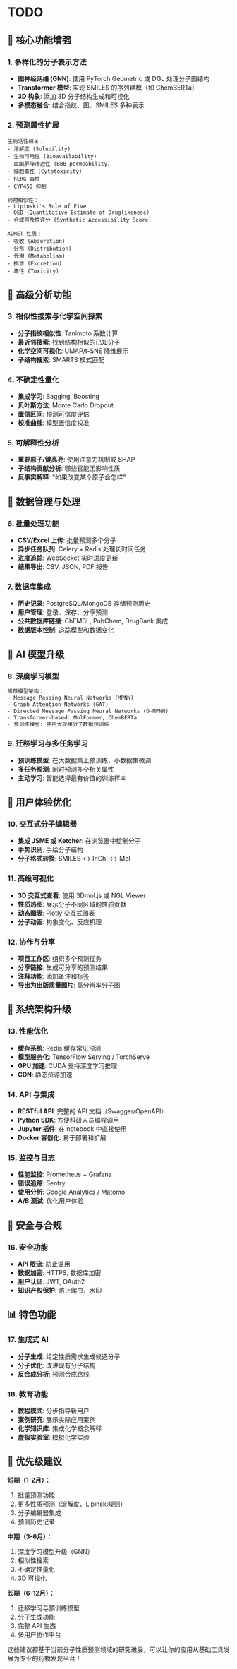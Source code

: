 # TODO


## 🎯 **核心功能增强**

### 1. **多样化的分子表示方法**
- **图神经网络 (GNN)**: 使用 PyTorch Geometric 或 DGL 处理分子图结构
- **Transformer 模型**: 实现 SMILES 的序列建模（如 ChemBERTa）
- **3D 构象**: 添加 3D 分子结构生成和可视化
- **多模态融合**: 结合指纹、图、SMILES 多种表示

### 2. **预测属性扩展**
```
生物活性相关：
- 溶解度 (Solubility)
- 生物可用性 (Bioavailability)
- 血脑屏障渗透性 (BBB permeability)
- 细胞毒性 (Cytotoxicity)
- hERG 毒性
- CYP450 抑制

药物相似性：
- Lipinski's Rule of Five
- QED (Quantitative Estimate of Druglikeness)
- 合成可及性评分 (Synthetic Accessibility Score)

ADMET 性质：
- 吸收 (Absorption)
- 分布 (Distribution)
- 代谢 (Metabolism)
- 排泄 (Excretion)
- 毒性 (Toxicity)
```

## 🔬 **高级分析功能**

### 3. **相似性搜索与化学空间探索**
- **分子指纹相似性**: Tanimoto 系数计算
- **最近邻搜索**: 找到结构相似的已知分子
- **化学空间可视化**: UMAP/t-SNE 降维展示
- **子结构搜索**: SMARTS 模式匹配

### 4. **不确定性量化**
- **集成学习**: Bagging, Boosting
- **贝叶斯方法**: Monte Carlo Dropout
- **置信区间**: 预测可信度评估
- **校准曲线**: 模型置信度校准

### 5. **可解释性分析**
- **重要原子/键高亮**: 使用注意力机制或 SHAP
- **子结构贡献分析**: 哪些官能团影响性质
- **反事实解释**: "如果改变某个原子会怎样"

## 💾 **数据管理与处理**

### 6. **批量处理功能**
- **CSV/Excel 上传**: 批量预测多个分子
- **异步任务队列**: Celery + Redis 处理长时间任务
- **进度追踪**: WebSocket 实时进度更新
- **结果导出**: CSV, JSON, PDF 报告

### 7. **数据库集成**
- **历史记录**: PostgreSQL/MongoDB 存储预测历史
- **用户管理**: 登录、保存、分享预测
- **公共数据库链接**: ChEMBL, PubChem, DrugBank 集成
- **数据版本控制**: 追踪模型和数据变化

## 🤖 **AI 模型升级**

### 8. **深度学习模型**
```python
推荐模型架构：
- Message Passing Neural Networks (MPNN)
- Graph Attention Networks (GAT)
- Directed Message Passing Neural Networks (D-MPNN)
- Transformer-based: MolFormer, ChemBERTa
- 预训练模型: 使用大规模分子数据预训练
```

### 9. **迁移学习与多任务学习**
- **预训练模型**: 在大数据集上预训练，小数据集微调
- **多任务预测**: 同时预测多个相关属性
- **主动学习**: 智能选择最有价值的训练样本

## 🎨 **用户体验优化**

### 10. **交互式分子编辑器**
- **集成 JSME 或 Ketcher**: 在浏览器中绘制分子
- **手势识别**: 手绘分子结构
- **分子格式转换**: SMILES ↔ InChI ↔ Mol

### 11. **高级可视化**
- **3D 交互式查看**: 使用 3Dmol.js 或 NGL Viewer
- **性质热图**: 展示分子不同区域的性质贡献
- **动态图表**: Plotly 交互式图表
- **分子动画**: 构象变化、反应机理

### 12. **协作与分享**
- **项目工作区**: 组织多个预测任务
- **分享链接**: 生成可分享的预测结果
- **注释功能**: 添加备注和标签
- **导出为出版质量图片**: 高分辨率分子图

## 🔧 **系统架构升级**

### 13. **性能优化**
- **缓存系统**: Redis 缓存常见预测
- **模型服务化**: TensorFlow Serving / TorchServe
- **GPU 加速**: CUDA 支持深度学习推理
- **CDN**: 静态资源加速

### 14. **API 与集成**
- **RESTful API**: 完整的 API 文档（Swagger/OpenAPI）
- **Python SDK**: 方便科研人员编程调用
- **Jupyter 插件**: 在 notebook 中直接使用
- **Docker 容器化**: 易于部署和扩展

### 15. **监控与日志**
- **性能监控**: Prometheus + Grafana
- **错误追踪**: Sentry
- **使用分析**: Google Analytics / Matomo
- **A/B 测试**: 优化用户体验

## 🔐 **安全与合规**

### 16. **安全功能**
- **API 限流**: 防止滥用
- **数据加密**: HTTPS, 数据库加密
- **用户认证**: JWT, OAuth2
- **知识产权保护**: 防止爬虫，水印

## 📊 **特色功能**

### 17. **生成式 AI**
- **分子生成**: 给定性质需求生成候选分子
- **分子优化**: 改进现有分子结构
- **反合成分析**: 预测合成路线

### 18. **教育功能**
- **教程模式**: 分步指导新用户
- **案例研究**: 展示实际应用案例
- **化学知识库**: 集成化学概念解释
- **虚拟实验室**: 模拟化学实验

## 🎯 **优先级建议**

**短期（1-2月）：**
1. 批量预测功能
2. 更多性质预测（溶解度、Lipinski规则）
3. 分子编辑器集成
4. 预测历史记录

**中期（3-6月）：**
1. 深度学习模型升级（GNN）
2. 相似性搜索
3. 不确定性量化
4. 3D 可视化

**长期（6-12月）：**
1. 迁移学习与预训练模型
2. 分子生成功能
3. 完整 API 生态
4. 多用户协作平台

这些建议都基于当前分子性质预测领域的研究进展，可以让你的应用从基础工具发展为专业的药物发现平台！